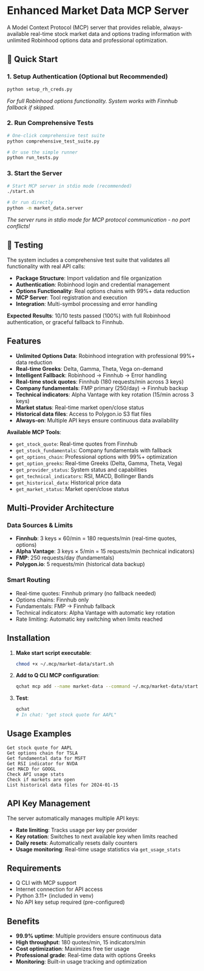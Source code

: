 # Enhanced Market Data MCP Server

A Model Context Protocol (MCP) server that provides reliable, always-available real-time stock market data and options trading information with unlimited Robinhood options data and professional optimization.

## 🚀 Quick Start

### 1. Setup Authentication (Optional but Recommended)
```bash
python setup_rh_creds.py
```
*For full Robinhood options functionality. System works with Finnhub fallback if skipped.*

### 2. Run Comprehensive Tests
```bash
# One-click comprehensive test suite
python comprehensive_test_suite.py

# Or use the simple runner
python run_tests.py
```

### 3. Start the Server
```bash
# Start MCP server in stdio mode (recommended)
./start.sh

# Or run directly
python -m market_data.server
```

*The server runs in stdio mode for MCP protocol communication - no port conflicts!*

## 🧪 Testing

The system includes a comprehensive test suite that validates all functionality with real API calls:

- **Package Structure**: Import validation and file organization
- **Authentication**: Robinhood login and credential management  
- **Options Functionality**: Real options chains with 99%+ data reduction
- **MCP Server**: Tool registration and execution
- **Integration**: Multi-symbol processing and error handling

**Expected Results**: 10/10 tests passed (100%) with full Robinhood authentication, or graceful fallback to Finnhub.

## Features

- **Unlimited Options Data**: Robinhood integration with professional 99%+ data reduction
- **Real-time Greeks**: Delta, Gamma, Theta, Vega on-demand
- **Intelligent Fallback**: Robinhood → Finnhub → Error handling
- **Real-time stock quotes**: Finnhub (180 requests/min across 3 keys)
- **Company fundamentals**: FMP primary (250/day) → Finnhub backup
- **Technical indicators**: Alpha Vantage with key rotation (15/min across 3 keys)
- **Market status**: Real-time market open/close status
- **Historical data files**: Access to Polygon.io S3 flat files
- **Always-on**: Multiple API keys ensure continuous data availability

**Available MCP Tools**:
- `get_stock_quote`: Real-time quotes from Finnhub
- `get_stock_fundamentals`: Company fundamentals with fallback
- `get_options_chain`: Professional options with 99%+ optimization
- `get_option_greeks`: Real-time Greeks (Delta, Gamma, Theta, Vega)
- `get_provider_status`: System status and capabilities
- `get_technical_indicators`: RSI, MACD, Bollinger Bands
- `get_historical_data`: Historical price data
- `get_market_status`: Market open/close status

## Multi-Provider Architecture

### Data Sources & Limits
- **Finnhub**: 3 keys × 60/min = 180 requests/min (real-time quotes, options)
- **Alpha Vantage**: 3 keys × 5/min = 15 requests/min (technical indicators)
- **FMP**: 250 requests/day (fundamentals)
- **Polygon.io**: 5 requests/min (historical data backup)

### Smart Routing
- Real-time quotes: Finnhub primary (no fallback needed)
- Options chains: Finnhub only
- Fundamentals: FMP → Finnhub fallback
- Technical indicators: Alpha Vantage with automatic key rotation
- Rate limiting: Automatic key switching when limits reached

## Installation

1. **Make start script executable**:
   ```bash
   chmod +x ~/.mcp/market-data/start.sh
   ```

2. **Add to Q CLI MCP configuration**:
   ```bash
   qchat mcp add --name market-data --command ~/.mcp/market-data/start.sh
   ```

3. **Test**:
   ```bash
   qchat
   # In chat: "get stock quote for AAPL"
   ```

## Usage Examples

```
Get stock quote for AAPL
Get options chain for TSLA  
Get fundamental data for MSFT
Get RSI indicator for NVDA
Get MACD for GOOGL
Check API usage stats
Check if markets are open
List historical data files for 2024-01-15
```

## API Key Management

The server automatically manages multiple API keys:
- **Rate limiting**: Tracks usage per key per provider
- **Key rotation**: Switches to next available key when limits reached
- **Daily resets**: Automatically resets daily counters
- **Usage monitoring**: Real-time usage statistics via `get_usage_stats`

## Requirements

- Q CLI with MCP support
- Internet connection for API access
- Python 3.11+ (included in venv)
- No API key setup required (pre-configured)

## Benefits

- **99.9% uptime**: Multiple providers ensure continuous data
- **High throughput**: 180 quotes/min, 15 indicators/min
- **Cost optimization**: Maximizes free tier usage
- **Professional grade**: Real-time data with options Greeks
- **Monitoring**: Built-in usage tracking and optimization
